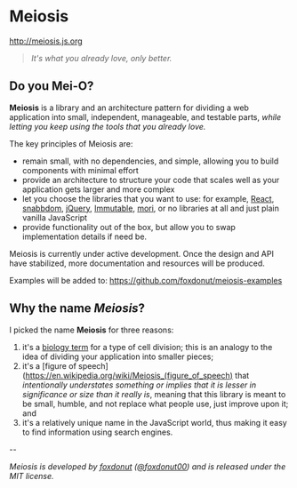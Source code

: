 # Meiosis

http://meiosis.js.org

> _It's what you already love, only better._

## Do you Mei-O?

**Meiosis** is a library and an architecture pattern for dividing a web application into small,
independent, manageable, and testable parts,
_while letting you keep using the tools that you already love._

The key principles of Meiosis are:
- remain small, with no dependencies, and simple, allowing you to build components with minimal
effort
- provide an architecture to structure your code that scales well as your application gets larger
and more complex
- let you choose the libraries that you want to use: for example,
[React](https://facebook.github.io/react/), [snabbdom](https://github.com/paldepind/snabbdom),
[jQuery](http://jquery.com/), [Immutable](https://facebook.github.io/immutable-js/),
[mori](http://swannodette.github.io/mori/), or no libraries at all and just plain vanilla JavaScript
- provide functionality out of the box, but allow you to swap implementation details if need be.

Meiosis is currently under active development. Once the design and API have stabilized, more
documentation and resources will be produced.

Examples will be added to: https://github.com/foxdonut/meiosis-examples

## Why the name _Meiosis_?

I picked the name **Meiosis** for three reasons:

1. it's a [biology term](http://en.wikipedia.org/wiki/Meiosis) for a type of cell division; this is
an analogy to the idea of dividing your application into smaller pieces;
2. it's a [figure of speech](https://en.wikipedia.org/wiki/Meiosis_(figure_of_speech) that
_intentionally understates something or implies that it is lesser in significance or size than it
really is_, meaning that this library is meant to be small, humble, and not replace what people use,
just improve upon it; and
3. it's a relatively unique name in the JavaScript world, thus making it easy to find information
using search engines.

--

_Meiosis is developed by [foxdonut](https://github.com/foxdonut)
([@foxdonut00](http://twitter.com/foxdonut00)) and is released under the MIT license._
